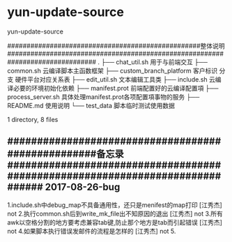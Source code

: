 # yun-update-source
yun-update-source

##################################################整体说明###############################################################################
.
├── chat_util.sh                  			 用于与前端交互
├── common.sh                  			 云编译脚本主函数框架
├── custom_branch_platform                客户标识  分支  硬件平台对应关系表
├── edit_util.sh                                       文本编辑工具类
├── include.sh					 云编译必要的环境初始化依赖
├── manifest.prot                                  前端配置好的云编译配置項
├── process_server.sh                          具体处理manifest.prot各项配置項事物的服务
├── README.md                                   使用说明
└── test_data                                        脚本临时测试使用数据

1 directory, 8 files



###################################################备忘录##############################################################################
2017-08-26-bug
-----------------
1.include.sh中debug_map不具备通用性，还只是menifest的map打印						[江秀杰]	not
2.执行common.sh后到write_mk_file出不知原因的退出									[江秀杰]	not
3.所有awk以空格分割的地方要考虑兼容tab键,防止那个地方是tab而引起错误				        [江秀杰]	not
4.如果脚本执行错误发邮件的流程是怎样的												[江秀杰]	not
5.
